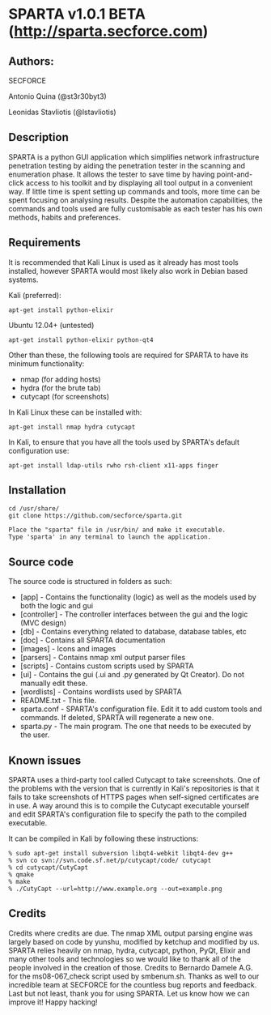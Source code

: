 SPARTA v1.0.1 BETA (http://sparta.secforce.com)
==

Authors:
----
SECFORCE

  Antonio Quina (@st3r30byt3)

  Leonidas Stavliotis (@lstavliotis)


Description
----

SPARTA is a python GUI application which simplifies network infrastructure penetration testing by aiding the penetration tester in the scanning and enumeration phase. It allows the tester to save time by having point-and-click access to his toolkit and by displaying all tool output in a convenient way. If little time is spent setting up commands and tools, more time can be spent focusing on analysing results. Despite the automation capabilities, the commands and tools used are fully customisable as each tester has his own methods, habits and preferences.



Requirements
----

It is recommended that Kali Linux is used as it already has most tools installed, however SPARTA would most likely also work in Debian based systems.

Kali (preferred):

    apt-get install python-elixir

Ubuntu 12.04+ (untested)

    apt-get install python-elixir python-qt4

Other than these, the following tools are required for SPARTA to have its minimum functionality:
- nmap (for adding hosts)
- hydra (for the brute tab)
- cutycapt (for screenshots)

In Kali Linux these can be installed with:

    apt-get install nmap hydra cutycapt

In Kali, to ensure that you have all the tools used by SPARTA's default configuration use:

    apt-get install ldap-utils rwho rsh-client x11-apps finger

Installation
----

    cd /usr/share/
    git clone https://github.com/secforce/sparta.git

    Place the "sparta" file in /usr/bin/ and make it executable.
    Type 'sparta' in any terminal to launch the application.


Source code
----

The source code is structured in folders as such:

* [app] 			   - Contains the functionality (logic) as well as the models used by both the logic and gui
* [controller]	 - The controller interfaces between the gui and the logic (MVC design)
* [db]			     - Contains everything related to database, database tables, etc
* [doc]             - Contains all SPARTA documentation
* [images] 		   - Icons and images
* [parsers] 		 - Contains nmap xml output parser files
* [scripts]		   - Contains custom scripts used by SPARTA
* [ui] 			     - Contains the gui (.ui and .py generated by Qt Creator). Do not manually edit these.
* [wordlists]		 - Contains wordlists used by SPARTA
* README.txt		 - This file.
* sparta.conf		 - SPARTA's configuration file. Edit it to add custom tools and commands. If deleted, SPARTA will regenerate a new one.
* sparta.py		   - The main program. The one that needs to be executed by the user.


Known issues
----

SPARTA uses a third-party tool called Cutycapt to take screenshots. One of the problems with the version that is currently in Kali's repositories is that it fails to take screenshots of HTTPS pages when self-signed certificates are in use. A way around this is to compile the Cutycapt executable yourself and edit SPARTA's configuration file to specify the path to the compiled executable.

It can be compiled in Kali by following these instructions:

    % sudo apt-get install subversion libqt4-webkit libqt4-dev g++
    % svn co svn://svn.code.sf.net/p/cutycapt/code/ cutycapt
    % cd cutycapt/CutyCapt
    % qmake
    % make
    % ./CutyCapt --url=http://www.example.org --out=example.png


Credits
----

Credits where credits are due. The nmap XML output parsing engine was largely based on code by yunshu, modified by ketchup and modified by us. SPARTA relies heavily on nmap, hydra, cutycapt, python, PyQt, Elixir and many other tools and technologies so we would like to thank all of the people involved in the creation of those. Credits to Bernardo Damele A.G. for the ms08-067_check script used by smbenum.sh. Thanks as well to our incredible team at SECFORCE for the countless bug reports and feedback. Last but not least, thank you for using SPARTA. Let us know how we can improve it! Happy hacking!
